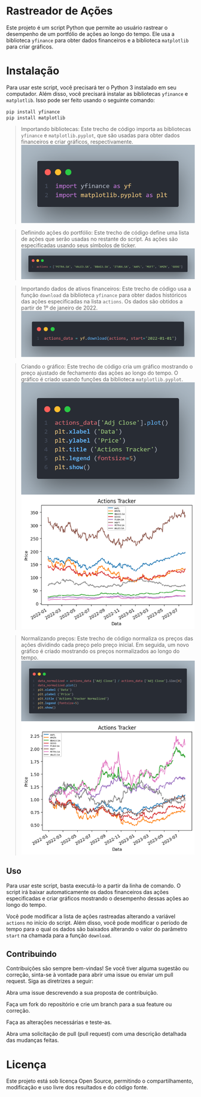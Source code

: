 # Rastreador de Ações

Este projeto é um script Python que permite ao usuário rastrear o desempenho de um portfólio de ações ao longo do tempo. Ele usa a biblioteca `yfinance` para obter dados financeiros e a biblioteca `matplotlib` para criar gráficos.
# Instalação

Para usar este script, você precisará ter o Python 3 instalado em seu computador. Além disso, você precisará instalar as bibliotecas `yfinance` e `matplotlib`. Isso pode ser feito usando o seguinte comando:
``` 
pip install yfinance 
pip install matplotlib
```
> Importando bibliotecas: Este trecho de código importa as bibliotecas `yfinance` e `matplotlib.pyplot`, que são usadas para obter dados financeiros e criar gráficos, respectivamente.
![Alt text](stock.png)

> Definindo ações do portfólio: Este trecho de código define uma lista de ações que serão usadas no restante do script. As ações são especificadas usando seus símbolos de ticker.
![Alt text](stock1.png)

> Importando dados de ativos financeiros: Este trecho de código usa a função `download` da biblioteca `yfinance` para obter dados históricos das ações especificadas na lista `actions`. Os dados são obtidos a partir de 1º de janeiro de 2022.
![Alt text](stock2.png)

> Criando o gráfico: Este trecho de código cria um gráfico mostrando o preço ajustado de fechamento das ações ao longo do tempo. O gráfico é criado usando funções da biblioteca `matplotlib.pyplot`.
![Alt text](stock3.png)
![Alt text](output0.png)

> Normalizando preços: Este trecho de código normaliza os preços das ações dividindo cada preço pelo preço inicial. Em seguida, um novo gráfico é criado mostrando os preços normalizados ao longo do tempo.
![Alt text](stock4.png)
![Alt text](output.png)

## Uso

Para usar este script, basta executá-lo a partir da linha de comando. O script irá baixar automaticamente os dados financeiros das ações especificadas e criar gráficos mostrando o desempenho dessas ações ao longo do tempo.

Você pode modificar a lista de ações rastreadas alterando a variável `actions` no início do script. Além disso, você pode modificar o período de tempo para o qual os dados são baixados alterando o valor do parâmetro `start` na chamada para a função `download`.

## Contribuindo

Contribuições são sempre bem-vindas! Se você tiver alguma sugestão ou correção, sinta-se à vontade para abrir uma issue ou enviar um pull request. Siga as diretrizes a seguir:

Abra uma issue descrevendo a sua proposta de contribuição.

Faça um fork do repositório e crie um branch para a sua feature ou correção.

Faça as alterações necessárias e teste-as.

Abra uma solicitação de pull (pull request) com uma descrição detalhada das mudanças feitas.

# Licença

Este projeto está sob licença Open Source, permitindo o compartilhamento, modificação e uso livre dos resultados e do código fonte.
